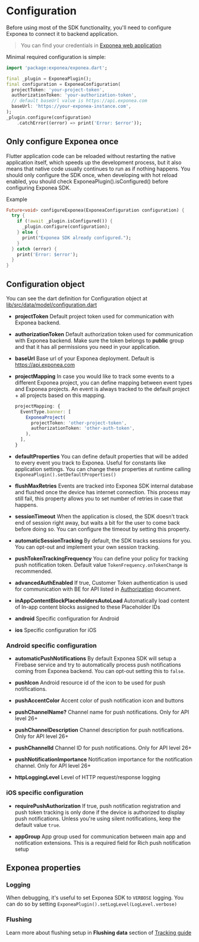 # Configuration
Before using most of the SDK functionality, you'll need to configure Exponea to connect it to backend application.

> You can find your credentials in [Exponea web application](./EXPONEA_CONFIGURATION.md)

Minimal required configuration is simple:
```dart
import 'package:exponea/exponea.dart';

final _plugin = ExponeaPlugin();
final configuration = ExponeaConfiguration(
  projectToken: 'your-project-token',
  authorizationToken: 'your-authorization-token',
  // default baseUrl value is https://api.exponea.com
  baseUrl: 'https://your-exponea-instance.com', 
);
_plugin.configure(configuration)
    .catchError((error) => print('Error: $error'));
```

## Only configure Exponea once
Flutter application code can be reloaded without restarting the native application itself, which speeds up the development process, but it also means that native code usually continues to run as if nothing happens. You should only configure the SDK once, when developing with hot reload enabled, you should check ExponeaPlugin().isConfigured() before configuring Exponea SDK.

Example
```dart
Future<void> configureExponea(ExponeaConfiguration configuration) {
  try {
    if (!await _plugin.isConfigured()) {
      _plugin.configure(configuration);
    } else {
      print("Exponea SDK already configured.");
    }
  } catch (error) {
    print('Error: $error');
  }
}
```

## Configuration object
You can see the dart definition for Configuration object at [lib/src/data/model/configuration.dart](../lib/src/data/model/configuration.dart)

* **projectToken** Default project token used for communication with Exponea backend.

* **authorizationToken** Default authorization token used for communication with Exponea backend. Make sure the token belongs to **public** group and that it has all permissions you need in your application.

* **baseUrl** Base url of your Exponea deployment. Default is https://api.exponea.com

* **projectMapping** In case you would like to track some events to a different Exponea project, you can define mapping between event types and Exponea projects. An event is always tracked to the default project + all projects based on this mapping.
  ``` typescript
  projectMapping: {
    EventType.banner: [
      ExponeaProject(
        projectToken: 'other-project-token',
        authorizationToken: 'other-auth-token',
      ),
    ],
  }
  ```
* **defaultProperties** You can define default properties that will be added to every event you track to Exponea. 
  Useful for constants like application settings.
  You can change these properties at runtime calling `ExponeaPlugin().setDefaultProperties()`
  
* **flushMaxRetries** Events are tracked into Exponea SDK internal database and flushed once the device has internet connection. This process may still fail, this property allows you to set number of retries in case that happens.

* **sessionTimeout** When the application is closed, the SDK doesn't track end of session right away, but waits a bit for the user to come back before doing so. You can configure the timeout by setting this property.

* **automaticSessionTracking** By default, the SDK tracks sessions for you. You can opt-out and implement your own session tracking.

* **pushTokenTrackingFrequency** You can define your policy for tracking push notification token. Default value `TokenFrequency.onTokenChange` is recommended.

* **advancedAuthEnabled** If true, Customer Token authentication is used for communication with BE for API listed in [Authorization](./AUTHORIZATION.md) document.

* **inAppContentBlockPlaceholdersAutoLoad** Automatically load content of In-app content blocks assigned to these Placeholder IDs

* **android** Specific configuration for Android

* **ios** Specific configuration for iOS

### Android specific configuration
* **automaticPushNotifications** By default Exponea SDK will setup a Firebase service and try to automatically process push notifications coming from Exponea backend. You can opt-out setting this to `false`.

* **pushIcon** Android resource id of the icon to be used for push notifications.

* **pushAccentColor** Accent color of push notification icon and buttons

* **pushChannelName?** Channel name for push notifications. Only for API level 26+

* **pushChannelDescription** Channel description for push notifications. Only for API level 26+

* **pushChannelId** Channel ID for push notifications. Only for API level 26+

* **pushNotificationImportance** Notification importance for the notification channel. Only for API level 26+

* **httpLoggingLevel** Level of HTTP request/response logging

### iOS specific configuration
* **requirePushAuthorization** If true, push notification registration and push token tracking is only done if the device is authorized to display push notifications. Unless you're using silent notifications, keep the default value `true`.

* **appGroup** App group used for communication between main app and notification extensions. This is a required field for Rich push notification setup


## Exponea properties
  
### Logging
When debugging, it's useful to set Exponea SDK to `VERBOSE` logging. You can do so by setting `ExponeaPlugin().setLogLevel(LogLevel.verbose)`
  
### Flushing
Learn more about flushing setup in **Flushing data** section of [Tracking guide](./TRACKING.md#flushing-data)
